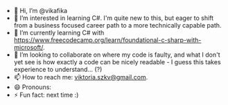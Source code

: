 - 👋 Hi, I’m @vikafika
- 👀 I’m interested in learning C#. I'm quite new to this, but eager to shift from a business focused career path to a more technically capable path. 
- 🌱 I’m currently learning C# with https://www.freecodecamp.org/learn/foundational-c-sharp-with-microsoft/.
- 💞️ I’m looking to collaborate on where my code is faulty, and what I don't yet see is how exactly a code can be nicely readable - I guess this takes experience to understand... (?)
- 📫 How to reach me: viktoria.szkv@gmail.com.
- 😄 Pronouns:
- ⚡ Fun fact: next time :)

<!---
vikafika/vikafika is a ✨ special ✨ repository because its `README.md` (this file) appears on your GitHub profile.
You can click the Preview link to take a look at your changes.
--->
